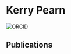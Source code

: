 # Kerry Pearn

[![ORCID](https://img.shields.io/badge/ORCID-0000--0003--2786--4426-brightgreen)](https://orcid.org/0000-0003-2786-4426)

## Publications

```{include} ../publications/kerry_pearn_publications.txt
```